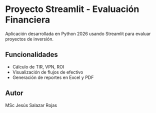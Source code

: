 ﻿# Proyecto Streamlit - Evaluación Financiera

Aplicación desarrollada en Python 2026 usando Streamlit para evaluar proyectos de inversión.

## Funcionalidades
- Cálculo de TIR, VPN, ROI
- Visualización de flujos de efectivo
- Generación de reportes en Excel y PDF

## Autor
MSc Jesús Salazar Rojas
